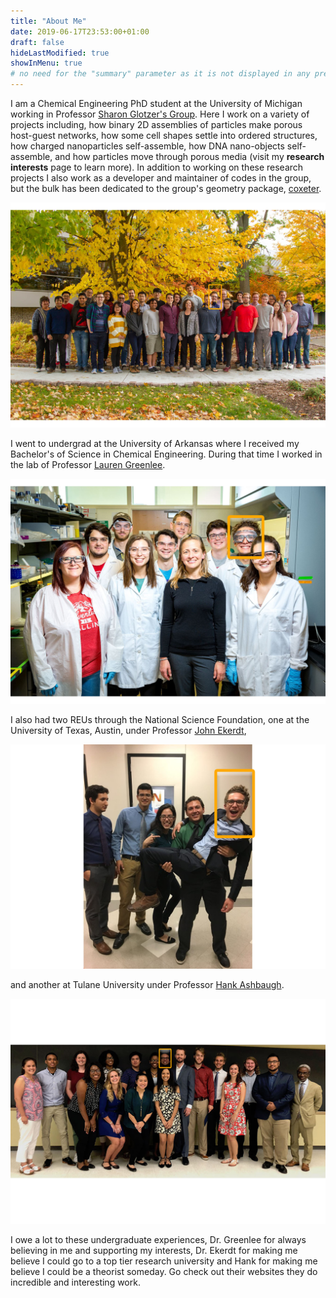 ```yaml
---
title: "About Me"
date: 2019-06-17T23:53:00+01:00
draft: false
hideLastModified: true
showInMenu: true
# no need for the "summary" parameter as it is not displayed in any previews
---
```


I am a Chemical Engineering PhD student at the University of Michigan working in Professor [Sharon Glotzer's Group][1]. Here I work on a variety of projects including, how binary 2D assemblies of particles make porous host-guest networks, how some cell shapes settle into ordered structures, how charged nanoparticles self-assemble, how DNA nano-objects self-assemble, and how particles move through porous media (visit my **research interests** page to learn more). In addition to working on these research projects I also work as a developer and maintainer of codes in the group, but the bulk has been dedicated to the group's geometry package, [coxeter][5]. 

![](glotzer_lab_image.jpg)

I went to undergrad at the University of Arkansas where I received my Bachelor's of Science in Chemical Engineering. During that time I worked in the lab of Professor [Lauren Greenlee][2]. 

![](greenlee_lab_photo.jpg)

I also had two REUs through the National Science Foundation, one at the University of Texas, Austin, under Professor [John Ekerdt][3],

![](austin_group_photo.jpg)

and another at Tulane University under Professor [Hank Ashbaugh][4].

![](tulane_reu_group.jpg)

I owe a lot to these undergraduate experiences, Dr. Greenlee for always believing in me and supporting my interests, Dr. Ekerdt for making me believe I could go to a top tier research university and Hank for making me believe I could be a theorist someday. Go check out their websites they do incredible and interesting work. 


[1]:https://glotzerlab.engin.umich.edu/home/
[2]:https://sites.uark.edu/greenlee/
[3]:https://sites.utexas.edu/ekerdtgroup/dr-john-g-ekerdt/
[4]:https://hanka40.wixsite.com/hankpage
[5]:https://coxeter.readthedocs.io/en/latest/
